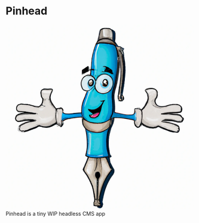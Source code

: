 # Pinhead
![Pinhead logo, a smiling cartoon Pen](/design/logo.png)
Pinhead is a tiny WIP headless CMS app
